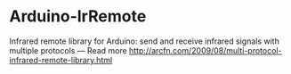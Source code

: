 Arduino-IrRemote
================

Infrared remote library for Arduino: send and receive infrared signals with multiple protocols — Read more http://arcfn.com/2009/08/multi-protocol-infrared-remote-library.html
